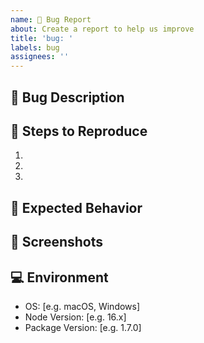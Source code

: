 ```yaml
---
name: 🐛 Bug Report
about: Create a report to help us improve
title: 'bug: '
labels: bug
assignees: ''
---
```


## 🐛 Bug Description
<!-- Clear and concise description of the bug -->

## 📝 Steps to Reproduce
1.
2.
3.

## 🤔 Expected Behavior
<!-- What should have happened? -->

## 📸 Screenshots
<!-- If applicable, add screenshots -->

## 💻 Environment
- OS: [e.g. macOS, Windows]
- Node Version: [e.g. 16.x]
- Package Version: [e.g. 1.7.0]
